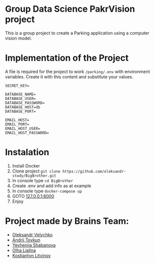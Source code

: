 # Group Data Science PakrVision project 

This is a group project to create a Parking application using a computer vision model.

# Implementation of the Project

A file is required for the project to work `/parking/.env` with environment variables.
Create it with this content and substitute your values.

```dotenv
SECRET_KEY=

DATABASE_NAME=
DATABASE_USER=
DATABASE_PASSWORD=
DATABASE_HOST=db
DATABASE_PORT=

EMAIL_HOST=
EMAIL_PORT=
EMAIL_HOST_USER=
EMAIL_HOST_PASSWORD=
```

# Instalation

1. Install Docker
2. Clone project
```git clone https://github.com/oleksandr-study/BigBrother.git```
4. In console type
```cd BigBrother```
5. Create .env and add info as at example
6. In console type
```docker-compose up```
7. GOTO [127.0.0.1:8000](http://127.0.0.1:8000/)
8. Enjoy

# Project made by Brains Team:

* [Oleksandr Velychko](https://github.com/oleksandr-study/)
* [Andrii Tovkun](https://github.com/jmd-a)
* [Yevheniia Shabanova](https://github.com/Vrokmoit)
* [Olha Lialina](https://github.com/olhalialina)
* [Kostiantyn Litvinov](https://github.com/Kollos777)